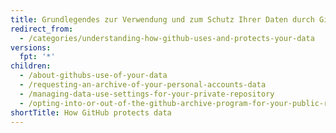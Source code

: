 ```yaml
---
title: Grundlegendes zur Verwendung und zum Schutz Ihrer Daten durch GitHub
redirect_from:
  - /categories/understanding-how-github-uses-and-protects-your-data
versions:
  fpt: '*'
children:
  - /about-githubs-use-of-your-data
  - /requesting-an-archive-of-your-personal-accounts-data
  - /managing-data-use-settings-for-your-private-repository
  - /opting-into-or-out-of-the-github-archive-program-for-your-public-repository
shortTitle: How GitHub protects data
---
```


